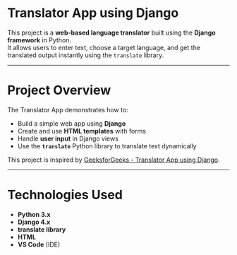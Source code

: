 # Translator App using Django

This project is a **web-based language translator** built using the **Django framework** in Python.  
It allows users to enter text, choose a target language, and get the translated output instantly using the `translate` library.

---

# Project Overview

The Translator App demonstrates how to:
- Build a simple web app using **Django**
- Create and use **HTML templates** with forms
- Handle **user input** in Django views
- Use the **`translate`** Python library to translate text dynamically

This project is inspired by [GeeksforGeeks - Translator App using Django](https://www.geeksforgeeks.org/python/translator-app-project-using-django/).

---

# Technologies Used

- **Python 3.x**
- **Django 4.x**
- **translate library**
- **HTML**
- **VS Code** (IDE)
